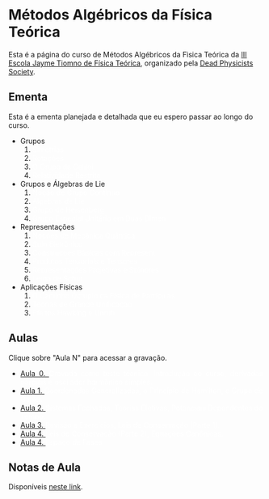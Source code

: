 # Métodos Algébricos da Física Teórica

Esta é a página do curso de Métodos Algébricos da Fìsica Teórica da [III Escola Jayme Tiomno de Física Teórica](https://lambdadps.github.io/jayme/2021/), organizado pela [Dead Physicists Society](https://lambdadps.github.io/).

## Ementa

Esta é a ementa planejada e detalhada que eu espero passar ao longo do curso.

<div style="text-align: justify">
   <ul>
		<li>Grupos
			<ol>
				<li><span style="color:#ffffff">Simetrias</span></li>
				<li><span style="color:#ffffff">Rotações</span></li>
				<li><span style="color:#ffffff">O Grupo de Galilei</span></li>
				<li><span style="color:#ffffff">Relatividade Restrita</span></li>
			</ol>
		</li>
		<li>Grupos e Álgebras de Lie
			<ol>
				<li><span style="color:#ffffff">Noção de Grupo Contínuo</span></li>
				<li><span style="color:#ffffff">Álgebras de Lie</span></li>
				<li><span style="color:#ffffff">Grupo de Heisenberg</span></li>
				<li><span style="color:#ffffff">Grupo Especial Unitário em Duas Dimen</span></li>
			</ol>
		</li>
		<li>Representações
			<ol>
				<li><span style="color:#ffffff">Noções de Mecânica Quântica</span></li>
				<li><span style="color:#ffffff">Spin Eletrônico</span></li>
				<li><span style="color:#ffffff">Construções Básicas com Represent</span></li>
				<li><span style="color:#ffffff">Produtos Tensoriais e Tensores</span></li>
				<li><span style="color:#ffffff">Representações Projetivas e Spinores</span></li>
				<li><span style="color:#ffffff">Lema de Schur</span></li>
			</ol>
		</li>
		<li>Aplicações Físicas
			<ol>
				<li><span style="color:#ffffff">O Caminho Óctuplo da Física de Partículas</span></li>
				<li><span style="color:#ffffff">Teorias de Grande Unificação</span></li>
				<li><span style="color:#ffffff">Efeitos Hawking e Unruh</span></li>
			</ol>
		</li>
	</ul>
</div>

## Aulas

Clique sobre "Aula N" para acessar a gravação.

<div style="text-align: justify">
   <ul>
		<li><a href='https://drive.google.com/file/d/1Hdk28sKSnscw7TNmPO2WHoxlGJIJRkqg/view?usp=sharing' target="_blank">Aula 0. </a><span style="color:#ffffff">Gravada como teste técnico. Introdução ao curso, derivadas parciais e oscilador harmônico simples.</span></li>
		<li><a href='https://drive.google.com/file/d/1-BJi4KQYEBC_Svd-n0BKhI9tdGOhoO0N/view?usp=sharing' target="_blank">Aula 1. </a><span style="color:#ffffff">Coordenadas Generalizadas, o Princípio de Hamilton, o Grupo de Galilei.</span></li>
		<li><a href='https://drive.google.com/file/d/1pAxgS-ELXKUFa-oHj9fZvrB0UkP9iwZL/view?usp=sharing' target="_blank">Aula 2. </a><span style="color:#ffffff">Sistemas Fechados, Teorias Efetivas, Potenciais Dependentes do Tempo.</span></li>
		<li><a href='https://drive.google.com/file/d/1vDrbA9MLHMGOgT1cJehNflz2ocya1XH1/view?usp=sharing' target="_blank">Aula 3. </a><span style="color:#ffffff">Revisão e Exercícios, Leis de Conservação (Parte 1).</span></li>
		<li><a href='https://drive.google.com/file/d/1rDzvvXrcuZ_5oTGWhMDzc5Qi0u02tS7H/view?usp=sharing' target="_blank">Aula 4. </a><span style="color:#ffffff">Leis de Conservação (Parte 2), Equações Canônicas.</span></li>
		<li><a href='https://drive.google.com/file/d/1yKmMtcEpGUWWIFw6lO8ndydaEa4Ca14V/view?usp=sharing' target="_blank">Aula 4. </a><span style="color:#ffffff">Espaço de Fases.</span></li>
	</ul>
</div>

## Notas de Aula

Disponíveis [neste link](https://alves-nickolas.github.io/pdf/Mecânica_Clássica.pdf).

